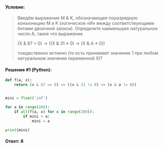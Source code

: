 #### Условие:

> Введём выражение M & K, обозначающее поразрядную конъюнкцию M и K (логическое «И» между соответствующими битами двоичной записи). Определите наименьшее натуральное число A, такое что выражение
> 
> (X & 87 = 0) → ((X & 31 ≠ 0) → (X & A ≠ 0))
> 
> тождественно истинно (то есть принимает значение 1 при любом натуральном значении переменной X)?

#### Решение #1 (Python):
```python
def f(a, x):
    return (x & 87 == 0) <= ((x & 31 != 0) <= (x & a != 0))


mini = float('inf')

for a in range(200):
    if all(f(a, x) for x in range(200)):
        if mini > a:
            mini = a

print(mini)
```

#### Ответ: 8
